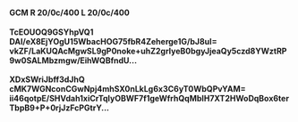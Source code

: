 #### GCM R 20/0c/400 L 20/0c/400
**TcEOUOQ9GSYhpVQ1**<br/>**DAl/eX8EjYOgU15WbacHOG75fbR4Zeherge1G/bJ8uI=**<br/>**vkZF/LaKUQAcMgwSL9gP0noke+uhZ2grlyeB0bgyJjeaQy5czd8YWztRP9w0SALMbzmgw/EihWQBfndU...**<br/><br/>
**XDxSWriJbff3dJhQ**<br/>**cMK7WGNconCGwNpj4mhSX0nLkLg6x3C6yT0WbQPvYAM=**<br/>**ii46qotpE/SHVdah1xiCrTqlyOBWF7f1geWfrhQqMbIH7XT2HWoDqBox6terTbpB9+P+0rjJzFcPGtrY...**
